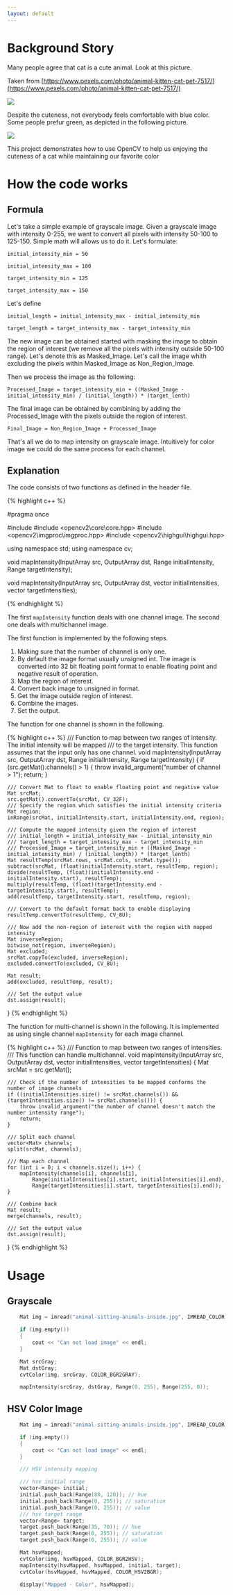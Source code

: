 ```yaml
---
layout: default
---
```


# [](#header-1)Background Story

Many people agree that cat is a cute animal. Look at this picture.

Taken from [https://www.pexels.com/photo/animal-kitten-cat-pet-7517/](https://www.pexels.com/photo/animal-kitten-cat-pet-7517/)

![](animal-sitting-animals-inside.jpg)

Despite the cuteness, not everybody feels comfortable with blue color. Some people prefur green, as depicted in the following picture.

![](cat_relax_green.jpg)

This project demonstrates how to use OpenCV to help us enjoying the cuteness of a cat while maintaining our favorite color

# [](#header-1)How the code works

## [](#header-2)Formula

Let's take a simple example of grayscale image. Given a grayscale image with intensity 0-255, we want to convert all pixels with intensity 50-100 to 125-150. Simple math will allows us to do it. Let's formulate:

```
initial_intensity_min = 50

initial_intensity_max = 100

target_intensity_min = 125

target_intensity_max = 150
```

Let's define

```
initial_length = initial_intensity_max - initial_intensity_min

target_length = target_intensity_max - target_intensity_min
```

The new image can be obtained started with masking the image to obtain the region of interest (we remove all the pixels with intensity outside 50-100 range). Let's denote this as Masked_Image. Let's call the image whith excluding the pixels within Masked_Image as Non_Region_Image. 

Then we process the image as the following:

```
Processed_Image = target_intensity_min + ((Masked_Image - initial_intensity_min) / (initial_length)) * (target_lenth)
```

The final image can be obtained by combining by adding the Processed_Image with the pixels outside the region of interest.

```
Final_Image = Non_Region_Image + Processed_Image
```

That's all we do to map intensity on grayscale image. Intuitively for color image we could do the same process for each channel.

## [](#header-2)Explanation

The code consists of two functions as defined in the header file. 

{% highlight c++ %}

#pragma once

#include <iostream>
#include <opencv2\core\core.hpp>
#include <opencv2\imgproc\imgproc.hpp>
#include <opencv2\highgui\highgui.hpp>

using namespace std;
using namespace cv;

void mapIntensity(InputArray src, OutputArray dst, Range initialIntensity, Range targetIntensity);

void mapIntensity(InputArray src, OutputArray dst, vector<Range> initialIntensities, vector<Range> targetIntensities);

{% endhighlight %}

The first ```mapIntensity``` function deals with one channel image. The second one deals with multichannel image.

The first function is implemented by the following steps.

1. Making sure that the number of channel is only one.
1. By default the image format usually unsigned int. The image is converted into 32 bit floating point format to enable floating point and negative result of operation.
1. Map the region of interest.
1. Convert back image to unsigned in format.
1. Get the image outside region of interest.
1. Combine the images.
1. Set the output.

The function for one channel is shown in the following.

{% highlight c++ %}
/// Function to map between two ranges of intensity.  The initial intensity will be mapped
/// to the target intensity. This function assumes that the input only has one channel.
void mapIntensity(InputArray src, OutputArray dst, Range initialIntensity, Range targetIntensity)
{
	if (src.getMat().channels() > 1) {
		throw invalid_argument("number of channel > 1");
		return;
	}

	/// Convert Mat to float to enable floating point and negative value
	Mat srcMat;
	src.getMat().convertTo(srcMat, CV_32F);
	/// Specify the region which satisfies the initial intensity criteria
	Mat region;
	inRange(srcMat, initialIntensity.start, initialIntensity.end, region);

	/// Compute the mapped intensity given the region of interest
	/// initial_length = initial_intensity_max - initial_intensity_min
	/// target_length = target_intensity_max - target_intensity_min
	/// Processed_Image = target_intensity_min + ((Masked_Image - initial_intensity_min) / (initial_length)) * (target_lenth)
	Mat resultTemp(srcMat.rows, srcMat.cols, srcMat.type());
	subtract(srcMat, (float)initialIntensity.start, resultTemp, region);
	divide(resultTemp, (float)(initialIntensity.end - initialIntensity.start), resultTemp);
	multiply(resultTemp, (float)(targetIntensity.end - targetIntensity.start), resultTemp);
	add(resultTemp, targetIntensity.start, resultTemp, region);

	/// Convert to the default format back to enable displaying
	resultTemp.convertTo(resultTemp, CV_8U);

	/// Now add the non-region of interest with the region with mapped intensity 
	Mat inverseRegion;
	bitwise_not(region, inverseRegion);
	Mat excluded;
	srcMat.copyTo(excluded, inverseRegion);
	excluded.convertTo(excluded, CV_8U);

	Mat result;
	add(excluded, resultTemp, result);

	/// Set the output value
	dst.assign(result);
}
{% endhighlight %}

The function for multi-channel is shown in the following. It is implemented as using single channel ```mapIntensity``` for each image channel.

{% highlight c++ %}
/// Function to map between two ranges of intensities. 
/// This function can handle multichannel.
void mapIntensity(InputArray src, OutputArray dst, vector<Range> initialIntensities, vector<Range> targetIntensities)
{
	Mat srcMat = src.getMat();
	
	/// Check if the number of intensities to be mapped conforms the number of image channels
	if ((initialIntensities.size() != srcMat.channels()) && (targetIntensities.size() != srcMat.channels())) {
		throw invalid_argument("the number of channel doesn't match the number intensity range");
		return;
	}
	
	/// Split each channel
	vector<Mat> channels;
	split(srcMat, channels);

	/// Map each channel
	for (int i = 0; i < channels.size(); i++) {
		mapIntensity(channels[i], channels[i], 
			Range(initialIntensities[i].start, initialIntensities[i].end), 
			Range(targetIntensities[i].start, targetIntensities[i].end));
	}

	/// Combine back
	Mat result;
	merge(channels, result);

	/// Set the output value
	dst.assign(result);
}
{% endhighlight %}

# [](#header-1)Usage 

## [](#header-2)Grayscale

```cpp
	Mat img = imread("animal-sitting-animals-inside.jpg", IMREAD_COLOR);

	if (img.empty())
	{
		cout << "Can not load image" << endl;
	}

	Mat srcGray; 
	Mat dstGray;
	cvtColor(img, srcGray, COLOR_BGR2GRAY);

	mapIntensity(srcGray, dstGray, Range(0, 255), Range(255, 0));
```

## [](#header-2)HSV Color Image

```cpp
	Mat img = imread("animal-sitting-animals-inside.jpg", IMREAD_COLOR);

	if (img.empty())
	{
		cout << "Can not load image" << endl;
	}

	/// HSV intensity mapping

	/// hsv initial range
	vector<Range> initial;
	initial.push_back(Range(80, 120)); // hue
	initial.push_back(Range(0, 255)); // saturation
	initial.push_back(Range(0, 255)); // value
	/// hsv target range
	vector<Range> target;
	target.push_back(Range(35, 70)); // hue
	target.push_back(Range(0, 255)); // saturation
	target.push_back(Range(0, 255)); // value

	Mat hsvMapped;
	cvtColor(img, hsvMapped, COLOR_BGR2HSV);
	mapIntensity(hsvMapped, hsvMapped, initial, target);
	cvtColor(hsvMapped, hsvMapped, COLOR_HSV2BGR);

	display("Mapped - Color", hsvMapped);
```
